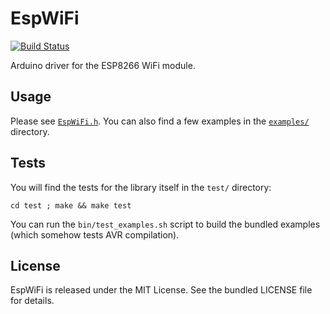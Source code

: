 EspWiFi
=======

[![Build
Status](https://travis-ci.org/willdurand/EspWiFi.svg?branch=master)](https://travis-ci.org/willdurand/EspWiFi)

Arduino driver for the ESP8266 WiFi module.

Usage
-----

Please see [`EspWiFi.h`](https://github.com/willdurand/EspWiFi/blob/master/EspWiFi.h).
You can also find a few examples in the
[`examples/`](https://github.com/willdurand/EspWiFi/blob/master/examples) directory.

Tests
-----

You will find the tests for the library itself in the `test/` directory:

    cd test ; make && make test

You can run the `bin/test_examples.sh` script to build the bundled examples
(which somehow tests AVR compilation).

License
-------

EspWiFi is released under the MIT License. See the bundled LICENSE file for
details.
